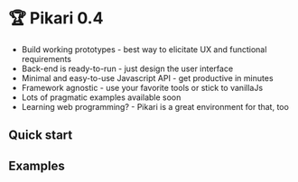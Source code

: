 # 🏆 Pikari 0.4
- Build working prototypes - best way to elicitate UX and functional requirements
- Back-end is ready-to-run - just design the user interface
- Minimal and easy-to-use Javascript API - get productive in minutes
- Framework agnostic - use your favorite tools or stick to vanillaJs
- Lots of pragmatic examples available soon
- Learning web programming? - Pikari is a great environment for that, too

## Quick start

## Examples